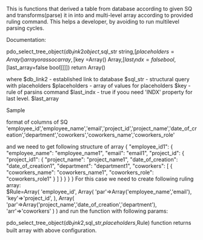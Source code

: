This is functions that derived a table from database according to given SQ and transforms(parse) it in into and multi-level array according to provided ruling command.
This helps a developer, by avoiding to run multilevel parsing cycles.

Documentation:

pdo_select_tree_object($db_link2 object ,$sql_str string,[$placeholders = Array() array or assoc array,[$key =Array() Array,[$last_indx=false bool,[$last_array=false bool]]]]) return Array()

where 
$db_link2 - established link to database
$sql_str - structural query with placeholders 
$placeholders - array of values for placeholders
$key - rule of parsins command
$last_indx - true if yoou need 'INDX' property for last level.
$last_array

Sample

format of columns of SQ
'employee_id','employee_name','email','project_id','project_name','date_of_creation','department','coworkers','coworkers_name','coworkers_role'

and we need to get following structure of array
{
  "employee_id1": {
    "employee_name": "employee_name1",
    "email": "email1",
    "project_id": {
      "project_id1": {
        "project_name": "project_name1",
        "date_of_creation": "date_of_creation1",
        "department": "department1",
        "coworkers": [
          {
            "coworkers_name": "coworkers_name1",
            "coworkers_role": "coworkers_role1"
          }
        ]
      }
    }
  }
}
For this case we need to create following ruling array:                         
$Rule=Array(
         'employee_id',
         Array(
                   'par'=>Array('employee_name','email'),
                   'key'=>'project_id',
         ),
         Array(
                  'par'=>Array('project_name','date_of_creation','department'),
                  'arr'=>'coworkers'
         )
)
and run the function with following  params:

pdo_select_tree_object($db_link2 ,$sql_str,$placeholders,$Rule) function returns built array with above configuration.

